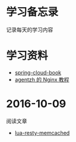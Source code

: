 # 学习备忘录
记录每天的学习内容
# 学习资料
* [spring-cloud-book](http://git.oschina.net/itmuch/spring-cloud-book)
* [agentzh 的 Nginx 教程](http://openresty.org/download/agentzh-nginx-tutorials-zhcn.html)
# 2016-10-09
阅读文章
* [lua-resty-memcached](https://github.com/openresty/lua-resty-memcached)
